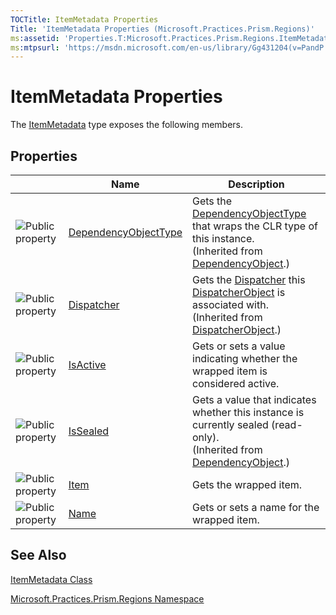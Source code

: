 ```yaml
---
TOCTitle: ItemMetadata Properties
Title: 'ItemMetadata Properties (Microsoft.Practices.Prism.Regions)'
ms:assetid: 'Properties.T:Microsoft.Practices.Prism.Regions.ItemMetadata'
ms:mtpsurl: 'https://msdn.microsoft.com/en-us/library/Gg431204(v=PandP.50)'
---
```



# ItemMetadata Properties

The [ItemMetadata](https://msdn.microsoft.com/library/microsoft.practices.prism.regions.itemmetadata) type exposes the following members.

## Properties

<span id="propertyTableToggle"></span>
<table>

<thead>
<tr class="header">
<th> </th>
<th>Name</th>
<th>Description</th>
</tr>
</thead>
<tbody>
<tr class="odd">
<td><img src="https://msdn.microsoft.com/en-us/Gg431204.pubproperty(en-us,PandP.50).gif" title="Public property" /></td>
<td><a href="http://msdn.microsoft.com/en-us/library/ms600674">DependencyObjectType</a></td>
<td><div class="summary">
Gets the <a href="http://msdn.microsoft.com/en-us/library/ms589310">DependencyObjectType</a> that wraps the CLR type of this instance. 
</div>
(Inherited from <a href="http://msdn.microsoft.com/en-us/library/ms589309">DependencyObject</a>.)</td>
</tr>
<tr class="even">
<td><img src="https://msdn.microsoft.com/en-us/Gg431204.pubproperty(en-us,PandP.50).gif" title="Public property" /></td>
<td><a href="http://msdn.microsoft.com/en-us/library/ms605656">Dispatcher</a></td>
<td><div class="summary">
Gets the <a href="http://msdn.microsoft.com/en-us/library/ms615907">Dispatcher</a> this <a href="http://msdn.microsoft.com/en-us/library/ms615925">DispatcherObject</a> is associated with.
</div>
(Inherited from <a href="http://msdn.microsoft.com/en-us/library/ms615925">DispatcherObject</a>.)</td>
</tr>
<tr class="odd">
<td><img src="https://msdn.microsoft.com/en-us/Gg431204.pubproperty(en-us,PandP.50).gif" title="Public property" /></td>
<td><a href="https://msdn.microsoft.com/library/microsoft.practices.prism.regions.itemmetadata.isactive">IsActive</a></td>
<td><div class="summary">
Gets or sets a value indicating whether the wrapped item is considered active.
</div></td>
</tr>
<tr class="even">
<td><img src="https://msdn.microsoft.com/en-us/Gg431204.pubproperty(en-us,PandP.50).gif" title="Public property" /></td>
<td><a href="http://msdn.microsoft.com/en-us/library/ms600677">IsSealed</a></td>
<td><div class="summary">
Gets a value that indicates whether this instance is currently sealed (read-only).
</div>
(Inherited from <a href="http://msdn.microsoft.com/en-us/library/ms589309">DependencyObject</a>.)</td>
</tr>
<tr class="odd">
<td><img src="https://msdn.microsoft.com/en-us/Gg431204.pubproperty(en-us,PandP.50).gif" title="Public property" /></td>
<td><a href="https://msdn.microsoft.com/library/microsoft.practices.prism.regions.itemmetadata.item">Item</a></td>
<td><div class="summary">
Gets the wrapped item.
</div></td>
</tr>
<tr class="even">
<td><img src="https://msdn.microsoft.com/en-us/Gg431204.pubproperty(en-us,PandP.50).gif" title="Public property" /></td>
<td><a href="https://msdn.microsoft.com/library/microsoft.practices.prism.regions.itemmetadata.name">Name</a></td>
<td><div class="summary">
Gets or sets a name for the wrapped item.
</div></td>
</tr>
</tbody>
</table>

## See Also

[ItemMetadata Class](https://msdn.microsoft.com/library/microsoft.practices.prism.regions.itemmetadata)

[Microsoft.Practices.Prism.Regions Namespace](https://msdn.microsoft.com/library/microsoft.practices.prism.regions)
